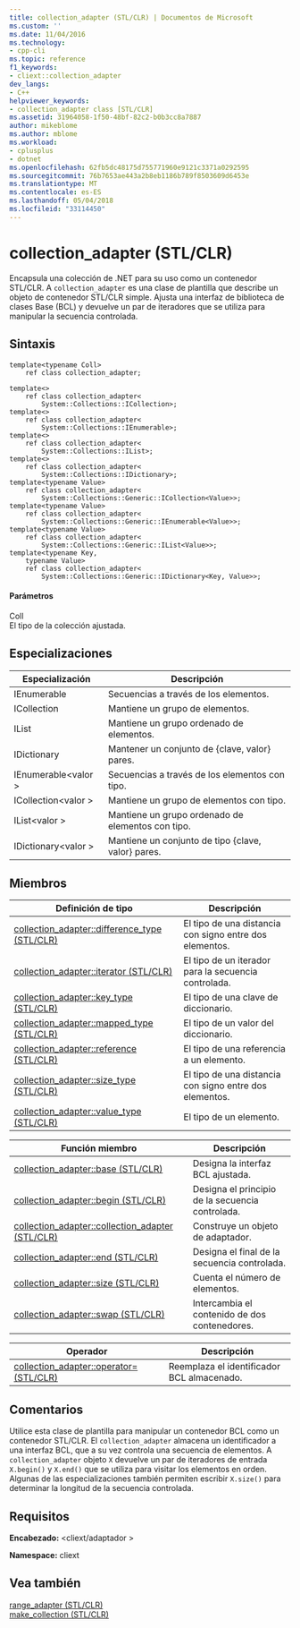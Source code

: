 ```yaml
---
title: collection_adapter (STL/CLR) | Documentos de Microsoft
ms.custom: ''
ms.date: 11/04/2016
ms.technology:
- cpp-cli
ms.topic: reference
f1_keywords:
- cliext::collection_adapter
dev_langs:
- C++
helpviewer_keywords:
- collection_adapter class [STL/CLR]
ms.assetid: 31964058-1f50-48bf-82c2-b0b3cc8a7887
author: mikeblome
ms.author: mblome
ms.workload:
- cplusplus
- dotnet
ms.openlocfilehash: 62fb5dc48175d755771960e9121c3371a0292595
ms.sourcegitcommit: 76b7653ae443a2b8eb1186b789f8503609d6453e
ms.translationtype: MT
ms.contentlocale: es-ES
ms.lasthandoff: 05/04/2018
ms.locfileid: "33114450"
---
```

# <a name="collectionadapter-stlclr"></a>collection_adapter (STL/CLR)
Encapsula una colección de .NET para su uso como un contenedor STL/CLR. A `collection_adapter` es una clase de plantilla que describe un objeto de contenedor STL/CLR simple. Ajusta una interfaz de biblioteca de clases Base (BCL) y devuelve un par de iteradores que se utiliza para manipular la secuencia controlada.  
  
## <a name="syntax"></a>Sintaxis  
  
```  
template<typename Coll>  
    ref class collection_adapter;  
  
template<>  
    ref class collection_adapter<  
        System::Collections::ICollection>;  
template<>  
    ref class collection_adapter<  
        System::Collections::IEnumerable>;  
template<>  
    ref class collection_adapter<  
        System::Collections::IList>;  
template<>  
    ref class collection_adapter<  
        System::Collections::IDictionary>;  
template<typename Value>  
    ref class collection_adapter<  
        System::Collections::Generic::ICollection<Value>>;  
template<typename Value>  
    ref class collection_adapter<  
        System::Collections::Generic::IEnumerable<Value>>;  
template<typename Value>  
    ref class collection_adapter<  
        System::Collections::Generic::IList<Value>>;  
template<typename Key,  
    typename Value>  
    ref class collection_adapter<  
        System::Collections::Generic::IDictionary<Key, Value>>;  
```  
  
#### <a name="parameters"></a>Parámetros  
 Coll  
 El tipo de la colección ajustada.  
  
## <a name="specializations"></a>Especializaciones  
  
|Especialización|Descripción|  
|--------------------|-----------------|  
|IEnumerable|Secuencias a través de los elementos.|  
|ICollection|Mantiene un grupo de elementos.|  
|IList|Mantiene un grupo ordenado de elementos.|  
|IDictionary|Mantener un conjunto de {clave, valor} pares.|  
|IEnumerable\<valor >|Secuencias a través de los elementos con tipo.|  
|ICollection\<valor >|Mantiene un grupo de elementos con tipo.|  
|IList\<valor >|Mantiene un grupo ordenado de elementos con tipo.|  
|IDictionary\<valor >|Mantiene un conjunto de tipo {clave, valor} pares.|  
  
## <a name="members"></a>Miembros  
  
|Definición de tipo|Descripción|  
|---------------------|-----------------|  
|[collection_adapter::difference_type (STL/CLR)](../dotnet/collection-adapter-difference-type-stl-clr.md)|El tipo de una distancia con signo entre dos elementos.|  
|[collection_adapter::iterator (STL/CLR)](../dotnet/collection-adapter-iterator-stl-clr.md)|El tipo de un iterador para la secuencia controlada.|  
|[collection_adapter::key_type (STL/CLR)](../dotnet/collection-adapter-key-type-stl-clr.md)|El tipo de una clave de diccionario.|  
|[collection_adapter::mapped_type (STL/CLR)](../dotnet/collection-adapter-mapped-type-stl-clr.md)|El tipo de un valor del diccionario.|  
|[collection_adapter::reference (STL/CLR)](../dotnet/collection-adapter-reference-stl-clr.md)|El tipo de una referencia a un elemento.|  
|[collection_adapter::size_type (STL/CLR)](../dotnet/collection-adapter-size-type-stl-clr.md)|El tipo de una distancia con signo entre dos elementos.|  
|[collection_adapter::value_type (STL/CLR)](../dotnet/collection-adapter-value-type-stl-clr.md)|El tipo de un elemento.|  
  
|Función miembro|Descripción|  
|---------------------|-----------------|  
|[collection_adapter::base (STL/CLR)](../dotnet/collection-adapter-base-stl-clr.md)|Designa la interfaz BCL ajustada.|  
|[collection_adapter::begin (STL/CLR)](../dotnet/collection-adapter-begin-stl-clr.md)|Designa el principio de la secuencia controlada.|  
|[collection_adapter::collection_adapter (STL/CLR)](../dotnet/collection-adapter-collection-adapter-stl-clr.md)|Construye un objeto de adaptador.|  
|[collection_adapter::end (STL/CLR)](../dotnet/collection-adapter-end-stl-clr.md)|Designa el final de la secuencia controlada.|  
|[collection_adapter::size (STL/CLR)](../dotnet/collection-adapter-size-stl-clr.md)|Cuenta el número de elementos.|  
|[collection_adapter::swap (STL/CLR)](../dotnet/collection-adapter-swap-stl-clr.md)|Intercambia el contenido de dos contenedores.|  
  
|Operador|Descripción|  
|--------------|-----------------|  
|[collection_adapter::operator= (STL/CLR)](../dotnet/collection-adapter-operator-assign-stl-clr.md)|Reemplaza el identificador BCL almacenado.|  
  
## <a name="remarks"></a>Comentarios  
 Utilice esta clase de plantilla para manipular un contenedor BCL como un contenedor STL/CLR. El `collection_adapter` almacena un identificador a una interfaz BCL, que a su vez controla una secuencia de elementos. A `collection_adapter` objeto `X` devuelve un par de iteradores de entrada `X.begin()` y `X.end()` que se utiliza para visitar los elementos en orden. Algunas de las especializaciones también permiten escribir `X.size()` para determinar la longitud de la secuencia controlada.  
  
## <a name="requirements"></a>Requisitos  
 **Encabezado:** \<cliext/adaptador >  
  
 **Namespace:** cliext  
  
## <a name="see-also"></a>Vea también  
 [range_adapter (STL/CLR)](../dotnet/range-adapter-stl-clr.md)   
 [make_collection (STL/CLR)](../dotnet/make-collection-stl-clr.md)